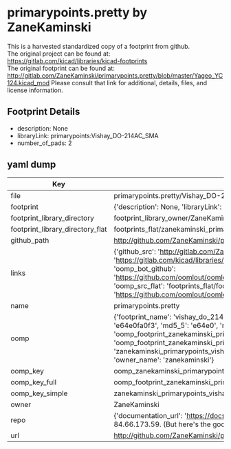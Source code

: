 # primarypoints.pretty by ZaneKaminski  
This is a harvested standardized copy of a footprint from github.  
The original project can be found at:  
https://gitlab.com/kicad/libraries/kicad-footprints  
The original footprint can be found at:
http://gitlab.com/ZaneKaminski/primarypoints.pretty/blob/master/Yageo_YC124.kicad_mod
Please consult that link for additional, details, files, and license information.  
## Footprint Details
* description: None  
* libraryLink: primarypoints:Vishay_DO-214AC_SMA  
* number_of_pads: 2  
## yaml dump  
| Key | Value |  
| --- | --- |  
| file | primarypoints.pretty/Vishay_DO-214AC_SMA.kicad_mod |  
| footprint | {'description': None, 'libraryLink': 'primarypoints:Vishay_DO-214AC_SMA', 'number_of_pads': 2} |  
| footprint_library_directory | footprint_library_owner/ZaneKaminski_primarypoints.pretty |  
| footprint_library_directory_flat | footprints_flat/zanekaminski_primarypoints_vishay_do_214ac_sma/working |  
| github_path | http://github.com/ZaneKaminski/primarypoints.pretty/blob/master/Vishay_DO-214AC_SMA.kicad_mod |  
| links | {'github_src': 'http://gitlab.com/ZaneKaminski/primarypoints.pretty/blob/master/Yageo_YC124.kicad_mod', 'github_src_repo': 'https://gitlab.com/kicad/libraries/kicad-footprints', 'oomp_bot': 'footprints/zanekaminski_primarypoints_vishay_do_214ac_sma/working', 'oomp_bot_github': 'https://github.com/oomlout/oomlout_oomp_footprint_bot/tree/main/footprints/zanekaminski_primarypoints_vishay_do_214ac_sma/working', 'oomp_src_flat': 'footprints_flat/footprints_flat/zanekaminski_primarypoints_vishay_do_214ac_sma/working', 'oomp_src_flat_github': 'https://github.com/oomlout/oomlout_oomp_footprint_src/tree/main/footprints_flat/zanekaminski_primarypoints_vishay_do_214ac_sma/working'} |  
| name | primarypoints.pretty |  
| oomp | {'footprint_name': 'vishay_do_214ac_sma', 'library_name': 'primarypoints', 'md5': 'e64e0fa0f3f168e70c05f45a0479778d', 'md5_10': 'e64e0fa0f3', 'md5_5': 'e64e0', 'md5_6': 'e64e0f', 'oomp_key': 'oomp_zanekaminski_primarypoints_vishay_do_214ac_sma', 'oomp_key_extra': 'oomp_footprint_zanekaminski_primarypoints_vishay_do_214ac_sma', 'oomp_key_full': 'oomp_footprint_zanekaminski_primarypoints_vishay_do_214ac_sma_e64e0f', 'oomp_key_simple': 'zanekaminski_primarypoints_vishay_do_214ac_sma', 'original_filename': 'primarypoints.pretty/Vishay_DO-214AC_SMA.kicad_mod', 'owner_name': 'zanekaminski'} |  
| oomp_key | oomp_zanekaminski_primarypoints_vishay_do_214ac_sma |  
| oomp_key_full | oomp_footprint_zanekaminski_primarypoints_vishay_do_214ac_sma |  
| oomp_key_simple | zanekaminski_primarypoints_vishay_do_214ac_sma |  
| owner | ZaneKaminski |  
| repo | {'documentation_url': 'https://docs.github.com/rest/overview/resources-in-the-rest-api#rate-limiting', 'message': "API rate limit exceeded for 84.66.173.59. (But here's the good news: Authenticated requests get a higher rate limit. Check out the documentation for more details.)"} |  
| url | http://github.com/ZaneKaminski/primarypoints.pretty |  

